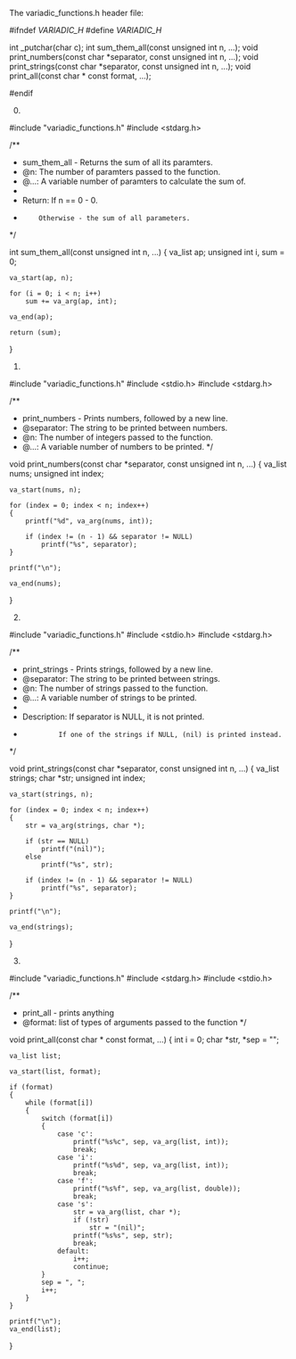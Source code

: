 The variadic_functions.h header file:

#ifndef _VARIADIC_H_
#define _VARIADIC_H_

int _putchar(char c);
int sum_them_all(const unsigned int n, ...);
void print_numbers(const char *separator, const unsigned int n, ...);
void print_strings(const char *separator, const unsigned int n, ...);
void print_all(const char * const format, ...);

#endif

0.
#include "variadic_functions.h"
#include <stdarg.h>

/**
 * sum_them_all - Returns the sum of all its paramters.
 * @n: The number of paramters passed to the function.
 * @...: A variable number of paramters to calculate the sum of.
 *
 * Return: If n == 0 - 0.
 *         Otherwise - the sum of all parameters.
 */

int sum_them_all(const unsigned int n, ...)
{
	va_list ap;
	unsigned int i, sum = 0;

	va_start(ap, n);

	for (i = 0; i < n; i++)
		sum += va_arg(ap, int);

	va_end(ap);

	return (sum);
}

1.
#include "variadic_functions.h"
#include <stdio.h>
#include <stdarg.h>

/**
 * print_numbers - Prints numbers, followed by a new line.
 * @separator: The string to be printed between numbers.
 * @n: The number of integers passed to the function.
 * @...: A variable number of numbers to be printed.
 */

void print_numbers(const char *separator, const unsigned int n, ...)
{
	va_list nums;
	unsigned int index;

	va_start(nums, n);

	for (index = 0; index < n; index++)
	{
		printf("%d", va_arg(nums, int));

		if (index != (n - 1) && separator != NULL)
			printf("%s", separator);
	}

	printf("\n");

	va_end(nums);
}


2.
#include "variadic_functions.h"
#include <stdio.h>
#include <stdarg.h>

/**
 * print_strings - Prints strings, followed by a new line.
 * @separator: The string to be printed between strings.
 * @n: The number of strings passed to the function.
 * @...: A variable number of strings to be printed.
 *
 * Description: If separator is NULL, it is not printed.
 *              If one of the strings if NULL, (nil) is printed instead.
 */

void print_strings(const char *separator, const unsigned int n, ...)
{
	va_list strings;
	char *str;
	unsigned int index;

	va_start(strings, n);

	for (index = 0; index < n; index++)
	{
		str = va_arg(strings, char *);

		if (str == NULL)
			printf("(nil)");
		else
			printf("%s", str);

		if (index != (n - 1) && separator != NULL)
			printf("%s", separator);
	}

	printf("\n");

	va_end(strings);
}


3.
#include "variadic_functions.h"
#include <stdarg.h>
#include <stdio.h>

/**
 * print_all - prints anything
 * @format: list of types of arguments passed to the function
 */

void print_all(const char * const format, ...)
{
	int i = 0;
	char *str, *sep = "";

	va_list list;

	va_start(list, format);

	if (format)
	{
		while (format[i])
		{
			switch (format[i])
			{
				case 'c':
					printf("%s%c", sep, va_arg(list, int));
					break;
				case 'i':
					printf("%s%d", sep, va_arg(list, int));
					break;
				case 'f':
					printf("%s%f", sep, va_arg(list, double));
					break;
				case 's':
					str = va_arg(list, char *);
					if (!str)
						str = "(nil)";
					printf("%s%s", sep, str);
					break;
				default:
					i++;
					continue;
			}
			sep = ", ";
			i++;
		}
	}

	printf("\n");
	va_end(list);
}
